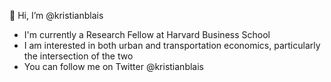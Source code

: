 👋 Hi, I’m @kristianblais
- I'm currently a Research Fellow at Harvard Business School
- I am interested in both urban and transportation economics, particularly the intersection of the two
- You can follow me on Twitter @kristianblais

<!---
kristianblais/kristianblais is a ✨ special ✨ repository because its `README.md` (this file) appears on your GitHub profile.
You can click the Preview link to take a look at your changes.
--->
